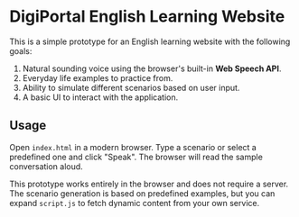# DigiPortal English Learning Website

This is a simple prototype for an English learning website with the following goals:

1. Natural sounding voice using the browser's built-in **Web Speech API**.
2. Everyday life examples to practice from.
3. Ability to simulate different scenarios based on user input.
4. A basic UI to interact with the application.

## Usage

Open `index.html` in a modern browser. Type a scenario or select a predefined one and click "Speak". The browser will read the sample conversation aloud.

This prototype works entirely in the browser and does not require a server. The scenario generation is based on predefined examples, but you can expand `script.js` to fetch dynamic content from your own service.
